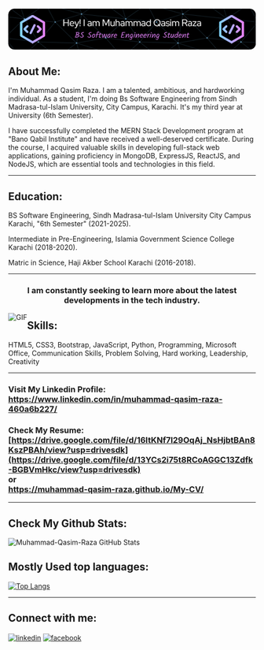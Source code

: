 ![Header](./qasim-header-image.png)

## About Me:

I'm Muhammad Qasim Raza. I am a talented, ambitious, and hardworking individual. As a student, I'm doing Bs Software Engineering from Sindh Madrasa-tul-Islam University, City Campus, Karachi. It's my third year at University (6th Semester). <br>

I have successfully completed the MERN Stack Development program at "Bano Qabil Institute" and have received a well-deserved certificate. During the course, I acquired valuable skills in developing full-stack web applications, gaining proficiency in MongoDB, ExpressJS, ReactJS, and NodeJS, which are essential tools and technologies in this field.

<hr>

## Education:

BS Software Engineering, Sindh Madrasa-tul-Islam University City Campus Karachi, "6th Semester"
(2021-2025). <br>

Intermediate in Pre-Engineering, Islamia Government Science College Karachi
(2018-2020). <br>

Matric in Science, Haji Akber School Karachi
(2016-2018).

<hr>

<h3 align="center">I am constantly seeking to learn more about the latest developments in the tech industry.</h3>

<img align="left" alt="GIF" src="https://gist.github.com/lianperson/5f0f52604b03ad80c82db790c474993c/raw/88f20c9d749d756be63f22b09f3c4ac570bc5101/programming.gif">

## Skills:
<p align="left"> 
        <a>
            HTML5,
            CSS3,
            Bootstrap,
            JavaScript,
            Python,
            Programming,
            Microsoft Office,
            Communication Skills,
            Problem Solving,
            Hard working,
            Leadership,
            Creativity
        </a>
</p>

<hr>

### Visit My Linkedin Profile: <br>https://www.linkedin.com/in/muhammad-qasim-raza-460a6b227/ <br>

### Check My Resume: <br> [https://drive.google.com/file/d/16ItKNf7I29OqAj_NsHjbtBAn8KszPBAh/view?usp=drivesdk](https://drive.google.com/file/d/13YCs2i75t8RCoAGGC13Zdfk-BGBVmHkc/view?usp=drivesdk) <br> or <br> https://muhammad-qasim-raza.github.io/My-CV/
<hr>

## Check My Github Stats:
![Muhammad-Qasim-Raza GitHub Stats](https://github-readme-stats.vercel.app/api?username=Muhammad-Qasim-Raza&show_icons=true&theme=algolia&count_private=true)

## Mostly Used top languages:
[![Top Langs](https://github-readme-stats.vercel.app/api/top-langs/?username=Muhammad-Qasim-Raza&layout=compact&theme=github_dark)](https://github.com/anuraghazra/github-readme-stats)

<hr>

## Connect with me:
<p align="left">
<a href="https://www.linkedin.com/in/muhammad-qasim-raza-460a6b227/" target="blank"><img align="center" src="https://raw.githubusercontent.com/rahuldkjain/github-profile-readme-generator/master/src/images/icons/Social/linked-in-alt.svg" alt="linkedin" height="30" width="40" /></a>
<a href="https://www.facebook.com/profile.php?id=100028797244316" target="blank"><img align="center" src="https://raw.githubusercontent.com/rahuldkjain/github-profile-readme-generator/master/src/images/icons/Social/facebook.svg" alt="facebook" height="30" width="40" /></a>
</p>
